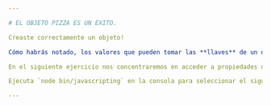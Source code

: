 ```yaml
---

# EL OBJETO PIZZA ES UN ÉXITO.

Creaste correctamente un objeto!

Cómo habrás notado, los valores que pueden tomar las **llaves** de un objeto pueden ser cualquiera: un número, un array, una string, una función e incluso otro objeto.

En el siguiente ejercicio nos concentraremos en acceder a propiedades de los objetos.

Ejecuta `node bin/javascripting` en la consola para seleccionar el siguiente ejercicio.

---
```

